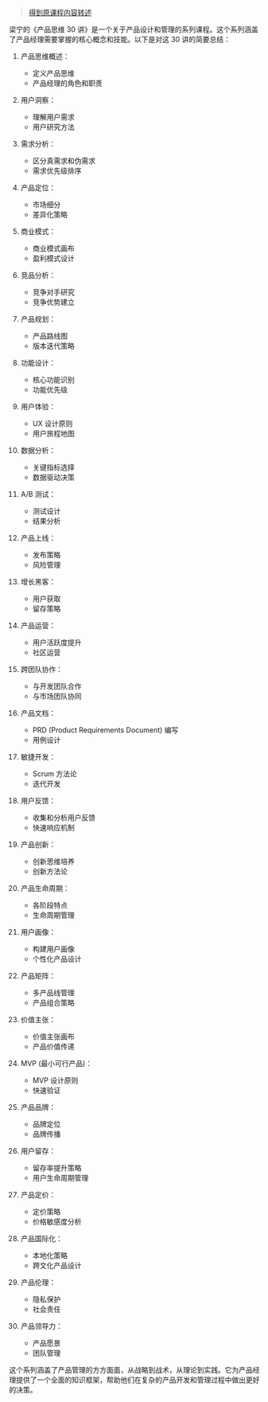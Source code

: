 > [得到原课程内容转述](https://special.rhky.com/mobile/mooc/tocourse/200805647?user_token=123&DSSTASH_LOG=&UID=&_uid=&fid=&vc=&vc2=&vc3=&_d=&uf=&_industry=)

梁宁的《产品思维 30 讲》是一个关于产品设计和管理的系列课程。这个系列涵盖了产品经理需要掌握的核心概念和技能。以下是对这 30 讲的简要总结：

1. 产品思维概述：

   - 定义产品思维
   - 产品经理的角色和职责

2. 用户洞察：

   - 理解用户需求
   - 用户研究方法

3. 需求分析：

   - 区分真需求和伪需求
   - 需求优先级排序

4. 产品定位：

   - 市场细分
   - 差异化策略

5. 商业模式：

   - 商业模式画布
   - 盈利模式设计

6. 竞品分析：

   - 竞争对手研究
   - 竞争优势建立

7. 产品规划：

   - 产品路线图
   - 版本迭代策略

8. 功能设计：

   - 核心功能识别
   - 功能优先级

9. 用户体验：

   - UX 设计原则
   - 用户旅程地图

10. 数据分析：

    - 关键指标选择
    - 数据驱动决策

11. A/B 测试：

    - 测试设计
    - 结果分析

12. 产品上线：

    - 发布策略
    - 风险管理

13. 增长黑客：

    - 用户获取
    - 留存策略

14. 产品运营：

    - 用户活跃度提升
    - 社区运营

15. 跨团队协作：

    - 与开发团队合作
    - 与市场团队协同

16. 产品文档：

    - PRD (Product Requirements Document) 编写
    - 用例设计

17. 敏捷开发：

    - Scrum 方法论
    - 迭代开发

18. 用户反馈：

    - 收集和分析用户反馈
    - 快速响应机制

19. 产品创新：

    - 创新思维培养
    - 创新方法论

20. 产品生命周期：

    - 各阶段特点
    - 生命周期管理

21. 用户画像：

    - 构建用户画像
    - 个性化产品设计

22. 产品矩阵：

    - 多产品线管理
    - 产品组合策略

23. 价值主张：

    - 价值主张画布
    - 产品价值传递

24. MVP (最小可行产品)：

    - MVP 设计原则
    - 快速验证

25. 产品品牌：

    - 品牌定位
    - 品牌传播

26. 用户留存：

    - 留存率提升策略
    - 用户生命周期管理

27. 产品定价：

    - 定价策略
    - 价格敏感度分析

28. 产品国际化：

    - 本地化策略
    - 跨文化产品设计

29. 产品伦理：

    - 隐私保护
    - 社会责任

30. 产品领导力：
    - 产品愿景
    - 团队管理

这个系列涵盖了产品管理的方方面面，从战略到战术，从理论到实践。它为产品经理提供了一个全面的知识框架，帮助他们在复杂的产品开发和管理过程中做出更好的决策。
